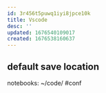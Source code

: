```yaml
---
id: 3r456t5puwq1iyi8jpce10k
title: Vscode
desc: ''
updated: 1676540109017
created: 1676538160637
---
```


## default save location
notebooks: ~/code/ #conf
